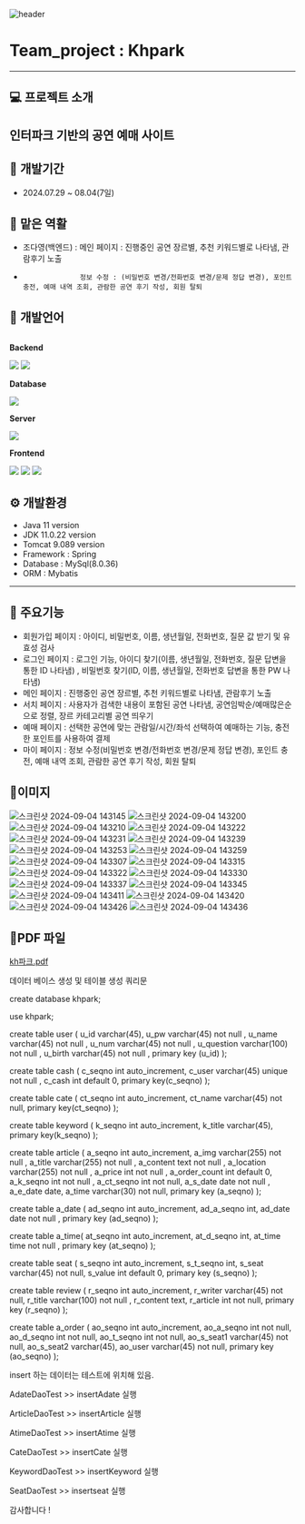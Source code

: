 ![header](https://capsule-render.vercel.app/api?type=wave&color=auto&height=300&section=header&text=Hello&fontSize=90&animation=fadeIn&fontAlignY=38&desc=Dayoung's%20GitHub%20Profile&descAlignY=51&descAlign=62)

#  Team_project : Khpark
---
## 💻 프로젝트 소개
인터파크 기반의 공연 예매 사이트
---
## 📆 개발기간
+ 2024.07.29 ~ 08.04(7일) 

## 👫 맡은 역활
+ 조다영(백엔드) : 메인 페이지 : 진행중인 공연 장르별, 추천 키워드별로 나타냄, 관람후기 노출 
+                   정보 수정 : (비밀번호 변경/전화번호 변경/문제 정답 변경), 포인트 충전, 예매 내역 조회, 관람한 공연 후기 작성, 회원 탈퇴


## 📝 개발언어
<div style="display:flex; flex-direction:column; align-items:flex-start;">
    <!-- Backend -->
    <p><strong>Backend</strong></p>
    <div>
        <img src="https://img.shields.io/badge/Java-007396?style=for-the-badge&logo=Java&logoColor=white"> 
        <img src="https://img.shields.io/badge/spring-6DB33F?style=for-the-badge&logo=spring&logoColor=white"> 
    </div>
    <!-- Database -->
    <p><strong>Database</strong></p>
    <div>
        <img src="https://img.shields.io/badge/mysql-4479A1?style=for-the-badge&logo=mysql&logoColor=white"> 
    </div>
    <!-- Server -->
    <p><strong>Server</strong></p>
    <div>
        <img src="https://img.shields.io/badge/apache tomcat-F8DC75?style=for-the-badge&logo=apachetomcat&logoColor=black">
    </div>
    <!-- Frontend -->
    <p><strong>Frontend</strong></p>
    <div>
        <img src="https://img.shields.io/badge/html5-E34F26?style=flat-square&logo=html5&logoColor=white"> 
        <img src="https://img.shields.io/badge/css-1572B6?style=flat-square&logo=css3&logoColor=white"> 
        <img src="https://img.shields.io/badge/javascript-F7DF1E?style=flat-square&logo=javascript&logoColor=black"> 
    </div>
</div>

## ⚙ 개발환경
+ Java 11 version
+ JDK 11.0.22 version
+ Tomcat 9.089 version
+ Framework : Spring
+ Database : MySql(8.0.36)
+ ORM : Mybatis
---
## 📌 주요기능
+ 회원가입 페이지 : 아이디, 비밀번호, 이름, 생년월일, 전화번호, 질문 값 받기 및 유효성 검사
+ 로그인 페이지 : 로그인 기능, 아이디 찾기(이름, 생년월일, 전화번호, 질문 답변을 통한 ID 나타냄) , 비밀번호 찾기(ID, 이름, 생년월일, 전화번호 답변을 통한 PW 나타냄)
+ 메인 페이지 : 진행중인 공연 장르별, 추천 키워드별로 나타냄, 관람후기 노출
+ 서치 페이지 : 사용자가 검색한 내용이 포함된 공연 나타냄, 공연임박순/예매많은순으로 정렬, 장르 카테고리별 공연 띄우기
+ 예매 페이지 : 선택한 공연에 맞는 관람일/시간/좌석 선택하여 예매하는 기능, 충전한 포인트를 사용하여 결제
+ 마이 페이지 : 정보 수정(비밀번호 변경/전화번호 변경/문제 정답 변경), 포인트 충전, 예매 내역 조회, 관람한 공연 후기 작성, 회원 탈퇴
  

## 📎이미지
![스크린샷 2024-09-04 143145](https://github.com/user-attachments/assets/85d7832c-e64c-4221-bb29-7eba1f10fa66)
![스크린샷 2024-09-04 143200](https://github.com/user-attachments/assets/481e15d1-5fc6-4196-abc2-ee215feac1f0)
![스크린샷 2024-09-04 143210](https://github.com/user-attachments/assets/ba9713a1-c23b-415a-96ba-7d8ed8aa8d33)
![스크린샷 2024-09-04 143222](https://github.com/user-attachments/assets/aa19ed93-dd56-420b-893d-64d18ed1c7a4)
![스크린샷 2024-09-04 143231](https://github.com/user-attachments/assets/c5aa66dc-3b55-4101-988a-b940d722ab50)
![스크린샷 2024-09-04 143239](https://github.com/user-attachments/assets/b54bcc02-8544-43f0-a3a3-d0a3f0bbf6f2)
![스크린샷 2024-09-04 143253](https://github.com/user-attachments/assets/83ec8bed-33cf-41a6-ac53-8dbd9c2e055f)
![스크린샷 2024-09-04 143259](https://github.com/user-attachments/assets/932536eb-14ba-4e7c-bd70-3ba4d5a24edd)
![스크린샷 2024-09-04 143307](https://github.com/user-attachments/assets/2a881e70-2591-4a46-bc65-0446eaadd37f)
![스크린샷 2024-09-04 143315](https://github.com/user-attachments/assets/d21dd538-df92-4fc8-bfd5-18d501f1bf33)
![스크린샷 2024-09-04 143322](https://github.com/user-attachments/assets/7ba964eb-e090-4e09-8700-ab5df71eee14)
![스크린샷 2024-09-04 143330](https://github.com/user-attachments/assets/ca2f46af-bfb9-41dd-9736-ffe3293790e0)
![스크린샷 2024-09-04 143337](https://github.com/user-attachments/assets/22d7c6ab-3901-465d-96e3-791cd50d7045)
![스크린샷 2024-09-04 143345](https://github.com/user-attachments/assets/3cce2f35-2181-49fe-b513-ecfdac4b8695)
![스크린샷 2024-09-04 143411](https://github.com/user-attachments/assets/3239f686-9704-4397-bd46-65a5f27f0758)
![스크린샷 2024-09-04 143420](https://github.com/user-attachments/assets/8bbbdd69-2e72-4a14-a773-ae025a41f1ce)
![스크린샷 2024-09-04 143426](https://github.com/user-attachments/assets/37c314ef-aa85-4c6e-9149-3de0ecb2e78d)
![스크린샷 2024-09-04 143436](https://github.com/user-attachments/assets/9da0b5e8-975e-463a-bad8-0bddb508078b)





## 📎PDF 파일
[kh파크.pdf](https://github.com/user-attachments/files/16861301/kh.pdf)


데이터 베이스 생성 및 테이블 생성 쿼리문

create database khpark;

use khpark;

create table user (
    u_id varchar(45),
    u_pw varchar(45) not null ,
    u_name varchar(45) not null ,
    u_num varchar(45) not null ,
    u_question varchar(100) not null ,
    u_birth varchar(45) not null ,
    primary key (u_id)
);


create table cash (
    c_seqno int auto_increment,
    c_user varchar(45) unique not null ,
    c_cash int default 0,
    primary key(c_seqno)
);

create table cate (
    ct_seqno int auto_increment,
    ct_name varchar(45) not null,
    primary key(ct_seqno)
);

create table keyword (
    k_seqno int auto_increment,
    k_title varchar(45),
    primary key(k_seqno)
);

create table article (
    a_seqno int auto_increment,
    a_img varchar(255) not null ,
    a_title varchar(255) not null ,
    a_content text not null ,
    a_location varchar(255) not null ,
    a_price int not null ,
    a_order_count int default 0,
    a_k_seqno int not null ,
    a_ct_seqno int not null,
    a_s_date date not null ,
    a_e_date date,
    a_time varchar(30) not null,
    primary key (a_seqno)
);

create table a_date (
    ad_seqno int auto_increment,
    ad_a_seqno int,
    ad_date date not null ,
    primary key (ad_seqno)
);

create table a_time(
    at_seqno int auto_increment,
    at_d_seqno int,
    at_time time not null ,
    primary key (at_seqno)
);


create table seat (
    s_seqno int auto_increment,
    s_t_seqno int,
    s_seat varchar(45) not null,
    s_value int default 0,
    primary key (s_seqno)
);

create table review (
    r_seqno int auto_increment,
    r_writer varchar(45) not null,
    r_title varchar(100) not null ,
    r_content text,
    r_article int not null,
    primary key (r_seqno)
);

create table a_order (
    ao_seqno int auto_increment,
    ao_a_seqno int  not null,
    ao_d_seqno int not null,
    ao_t_seqno int not null,
    ao_s_seat1 varchar(45) not null,
    ao_s_seat2 varchar(45),
    ao_user varchar(45) not null,
    primary key (ao_seqno)
);

insert 하는 데이터는 테스트에 위치해 있음.

AdateDaoTest   >> insertAdate 실행

ArticleDaoTest >> insertArticle 실행

AtimeDaoTest   >> insertAtime 실행

CateDaoTest    >> insertCate 실행

KeywordDaoTest >> insertKeyword 실행

SeatDaoTest    >> insertseat 실행

감사합니다 !
